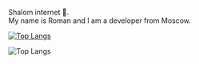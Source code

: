 Shalom internet :wave:.  
My name is Roman and I am a developer from Moscow.  

[![Top Langs](https://github-readme-stats.vercel.app/api/top-langs/?username=oqo0&layout=compact&theme=highcontrast)](https://github.com/anuraghazra/github-readme-stats)

![Top Langs](https://github-readme-stats.vercel.app/api/pin?username=oqo0&repo=github-readme-stats&title_color=fff&icon_color=f9f9f9&text_color=9f9f9f&bg_color=151515)
